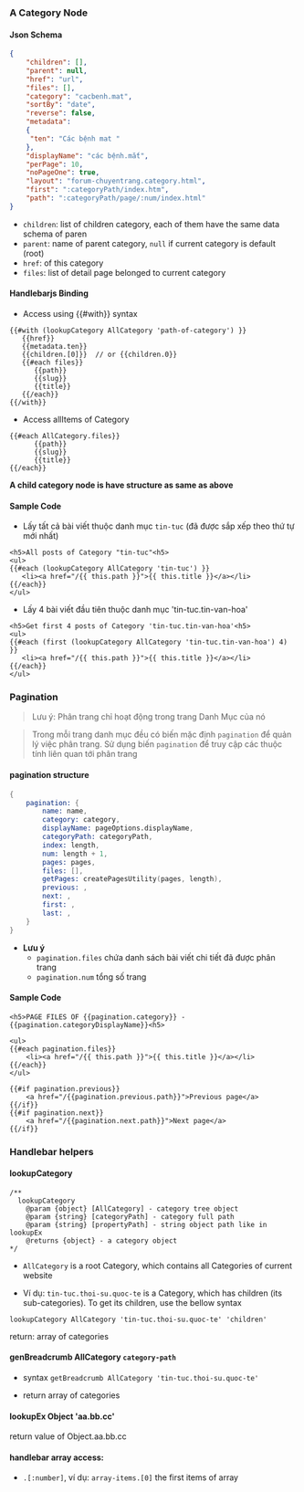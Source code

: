 
### A Category Node

#### Json Schema
```json
{
    "children": [],
    "parent": null,
    "href": "url",
    "files": [],
    "category": "cacbenh.mat",	
    "sortBy": "date",
    "reverse": false,
    "metadata": 
    {
	 "ten": "Các bệnh mat "
    },
    "displayName": "các bệnh.mắt",
    "perPage": 10,
    "noPageOne": true,
    "layout": "forum-chuyentrang.category.html",
    "first": ":categoryPath/index.htm",
    "path": ":categoryPath/page/:num/index.html"
}
```
- `children`: list of children category, each of them have the same data schema of paren
- `parent`: name of parent category, `null` if current category is default (root)
- `href`: of this category
- `files`: list of detail page belonged to current category

#### Handlebarjs Binding
- Access using {{#with}} syntax
```
{{#with (lookupCategory AllCategory 'path-of-category') }}
   {{href}}
   {{metadata.ten}}
   {{children.[0]}}  // or {{children.0}}
   {{#each files}}
      {{path}}
      {{slug}}
      {{title}}
   {{/each}}
{{/with}}
```

- Access allItems of Category
```
{{#each AllCategory.files}}
      {{path}}
      {{slug}}
      {{title}}
{{/each}}
```
 
 **A child category node is have structure as same as above**

#### Sample Code

- Lấy tất cả bài viết thuộc danh mục `tin-tuc` (đã được sắp xếp theo thứ tự mới nhất)
```
<h5>All posts of Category "tin-tuc"<h5>
<ul>
{{#each (lookupCategory AllCategory 'tin-tuc') }}
   <li><a href="/{{ this.path }}">{{ this.title }}</a></li>
{{/each}}
</ul>
```

- Lấy 4 bài viết đầu tiên thuộc danh mục 'tin-tuc.tin-van-hoa'
```
<h5>Get first 4 posts of Category 'tin-tuc.tin-van-hoa'<h5>
<ul>
{{#each (first (lookupCategory AllCategory 'tin-tuc.tin-van-hoa') 4) }}
   <li><a href="/{{ this.path }}">{{ this.title }}</a></li>
{{/each}}
</ul>
```

### Pagination
> Lưu ý: Phân trang chỉ hoạt động trong trang Danh Mục của nó

> Trong mỗi trang danh mục đều có biến mặc định `pagination` để quản lý việc phân trang. Sử dụng biến `pagination` để truy cập các thuộc tính liên quan tới phân trang

#### pagination structure
```S
{
    pagination: {
        name: name,
        category: category,
        displayName: pageOptions.displayName,
        categoryPath: categoryPath,
        index: length,
        num: length + 1,
        pages: pages,
        files: [],
        getPages: createPagesUtility(pages, length),
        previous: ,
        next: ,
        first: ,
        last: ,
    }
}
```
- **Lưu ý**
  - `pagination.files` chứa danh sách bài viết chi tiết đã được phân trang
  - `pagination.num` tổng số trang

#### Sample Code

```
<h5>PAGE FILES OF {{pagination.category}} - {{pagination.categoryDisplayName}}<h5>

<ul>
{{#each pagination.files}}
	<li><a href="/{{ this.path }}">{{ this.title }}</a></li>
{{/each}}
</ul>

{{#if pagination.previous}}
	<a href="/{{pagination.previous.path}}">Previous page</a>
{{/if}}
{{#if pagination.next}}
	<a href="/{{pagination.next.path}}">Next page</a>
{{/if}}
```

### Handlebar helpers

#### lookupCategory
```
/**
  lookupCategory
    @param {object} [AllCategory] - category tree object
    @param {string} [categoryPath] - category full path
    @param {string} [propertyPath] - string object path like in lookupEx
    @returns {object} - a category object
*/
```
- `AllCategory` is a root Category, which contains all Categories of current website

- Ví dụ: `tin-tuc.thoi-su.quoc-te` is a Category, which has children (its sub-categories). To get its children, use the bellow syntax

`lookupCategory AllCategory 'tin-tuc.thoi-su.quoc-te' 'children'`

return:  array of categories

#### genBreadcrumb AllCategory `category-path`

- syntax `getBreadcrumb AllCategory 'tin-tuc.thoi-su.quoc-te'`

- return array of categories

#### lookupEx Object 'aa.bb.cc'

return value of Object.aa.bb.cc

#### handlebar array access:

- `.[:number]`, ví dụ:   `array-items.[0]` the first items of array

		
